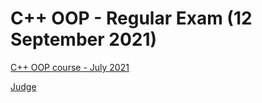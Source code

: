 # C++ OOP - Regular Exam (12 September 2021)

[C++ OOP course - July 2021](https://softuni.bg/trainings/3259/cpp-oop-july-2021)

[Judge](https://judge.softuni.org/Contests/3151/CPlusPlus-OOP-Regular-Exam-12-September-2021)
